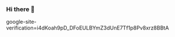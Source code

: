 ### Hi there 👋
google-site-verification=i4dKoah9pD_DFoEULBYmZ3dUnE7Tf1p8Pv8xrz8BBtA
<!--
**EnglishTeacherSegovia/EnglishTeacherSegovia** is a ✨ _special_ ✨ repository because its `README.md` (this file) appears on your GitHub profile.

Here are some ideas to get you started:

- 🔭 I’m currently working on ...
- 🌱 I’m currently learning ...
- 👯 I’m looking to collaborate on ...
- 🤔 I’m looking for help with ...
- 💬 Ask me about ...
- 📫 How to reach me: ...
- 😄 Pronouns: ...
- ⚡ Fun fact: ...
-->
